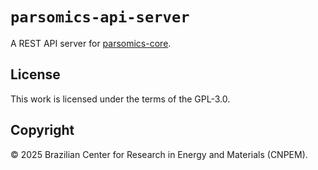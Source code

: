 # `parsomics-api-server`

A REST API server for [parsomics-core](https://pypi.org/project/parsomics-core/).

## License

This work is licensed under the terms of the GPL-3.0.

## Copyright

© 2025 Brazilian Center for Research in Energy and Materials (CNPEM).
